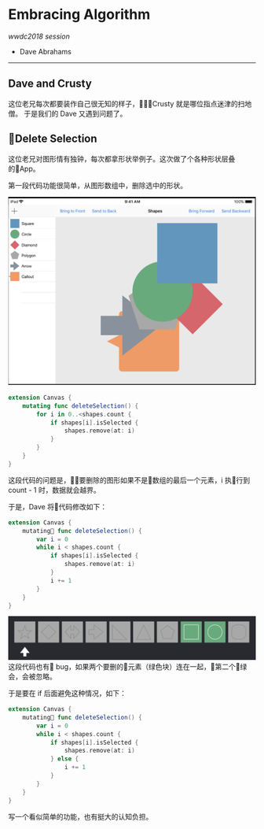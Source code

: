 # Embracing Algorithm

*wwdc2018* 
*session*

* Dave Abrahams

---
## Dave and Crusty
这位老兄每次都要装作自己很无知的样子，Crusty 就是哪位指点迷津的扫地僧。
于是我们的 Dave 又遇到问题了。

## Delete Selection

这位老兄对图形情有独钟，每次都拿形状举例子。这次做了个各种形状层叠的App。

第一段代码功能很简单，从图形数组中，删除选中的形状。

<img src='./img/embalg01.png'>

```swift
extension Canvas {
    mutating func deleteSelection() {
        for i in 0..<shapes.count {
            if shapes[i].isSelected {
                shapes.remove(at: i)
            }
        }
    }
}
```

这段代码的问题是，要删除的图形如果不是数组的最后一个元素，i 执行到 count - 1 时，数据就会越界。

于是，Dave 将代码修改如下：

```swift
extension Canvas {
    mutating func deleteSelection() {
        var i = 0
        while i < shapes.count {
            if shapes[i].isSelected {
                shapes.remove(at: i)
            }
            i += 1
        }
    }
}
```
<img src='./img/whilebug.png'>
这段代码也有 bug，如果两个要删的元素（绿色块）连在一起，第二个绿会，会被忽略。

于是要在 if 后面避免这种情况，如下：

```swift
extension Canvas {
    mutating func deleteSelection() {
        var i = 0
        while i < shapes.count {
            if shapes[i].isSelected {
                shapes.remove(at: i)
            } else {
                i += 1
            }
        }
    }
}
```
写一个看似简单的功能，也有挺大的认知负担。